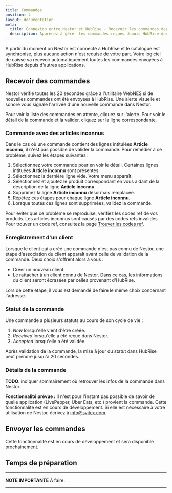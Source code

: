 ```yaml
---
title: Commandes
position: 4
layout: documentation
meta:
  title: Connexion entre Nestor et HubRise - Recevoir les commandes depuis HubRise
  description: Apprenez à gérer les commandes reçues depuis HubRise dans Nestor. Lancez l'application et suivez ces instructions.
---
```


À partir du moment où Nestor est connecté à HubRise et le catalogue est synchronisé, plus aucune action n'est requise de votre part. Votre logiciel de caisse va recevoir automatiquement toutes les commandes envoyées à HubRise depuis d'autres applications.

## Recevoir des commandes

Nestor vérifie toutes les 20 secondes grâce à l'utilitaire WebNES si de nouvelles commandes ont été envoyées à HubRise. Une alerte visuelle et sonore vous signale l'arrivée d'une nouvelle commande dans Nestor.

Pour voir la liste des commandes en attente, cliquez sur l'alerte. Pour voir le détail de la commande et la valider, cliquez sur la ligne correspondante.

### Commande avec des articles inconnus

Dans le cas où une commande contient des lignes intitulées **Article inconnu**, il n'est pas possible de valider la commande. Pour remédier à ce problème, suivez les étapes suivantes :
1. Sélectionnez votre commande pour en voir le détail. Certaines lignes intituées **Article inconnu** sont présentes.
1. Sélectionnez la dernière ligne vide. Votre menu apparaît.
1. Sélectionnez et ajoutez le produit correspondant en vous aidant de la description de la ligne **Article inconnu**.
1. Supprimez la ligne **Article inconnu** désormais remplacée.
1. Répétez ces étapes pour chaque ligne **Article inconnu**.
1. Lorsque toutes ces lignes sont supprimées, validez la commande.

Pour éviter que ce problème se reproduise, vérifiez les codes ref de vos produits. Les articles inconnus sont causés par des codes refs invalides. Pour trouver un code ref, consultez la page [Trouver les codes ref](/apps/nestor/map-ref-codes).

### Enregistrement d'un client

Lorsque le client qui a créé une commande n'est pas connu de Nestor, une étape d'association du client apparaît avant celle de validation de la commande. Deux choix s'offrent alors à vous :
- Créer un nouveau client.
- Le rattacher à un client connu de Nestor. Dans ce cas, les informations du client seront écrasées par celles provenant d'HubRise.

Lors de cette étape, il vous est demandé de faire le même choix concernant l'adresse.

### Statut de la commande

Une commande a plusieurs statuts au cours de son cycle de vie :
1. *New* lorsqu'elle vient d'être créée.
1. *Received* lorsqu'elle a été reçue dans Nestor.
1. *Accepted* lorsqu'elle a été validée.

Après validation de la commande, la mise à jour du statut dans HubRise peut prendre jusqu'à 20 secondes.

### Détails de la commande

**TODO**: indiquer sommairement où retrouver les infos de la commande dans Nestor.

**Fonctionnalité prévue :** Il n'est pour l'instant pas possible de savoir de quelle application (LivePepper, Uber Eats, etc.) provient la commande. Cette fonctionnalité est en cours de développement. Si elle est nécessaire à votre utilisation de Nestor, écrivez à info@svitex.com.

## Envoyer les commandes

Cette fonctionnalité est en cours de développement et sera disponible prochainement.

## Temps de préparation

---

**NOTE IMPORTANTE** À faire.

---

